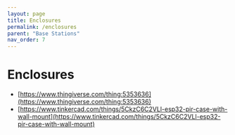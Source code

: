 ```yaml
---
layout: page
title: Enclosures
permalink: /enclosures
parent: "Base Stations"
nav_order: 7
---
```


# Enclosures

* [https://www.thingiverse.com/thing:5353636](https://www.thingiverse.com/thing:5353636)
* [https://www.tinkercad.com/things/5CkzC6C2VLl-esp32-pir-case-with-wall-mount](https://www.tinkercad.com/things/5CkzC6C2VLl-esp32-pir-case-with-wall-mount)
